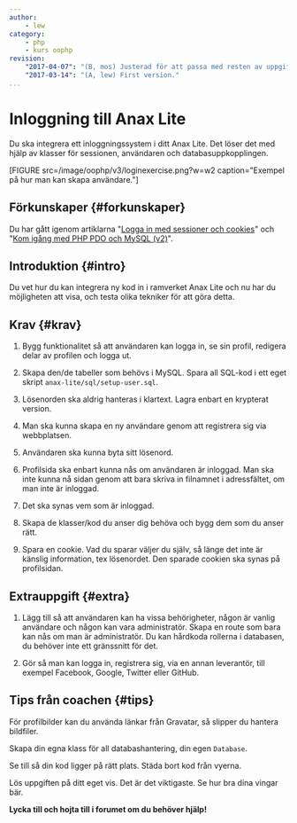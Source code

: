 ```yaml
---
author:
    - lew
category:
    - php
    - kurs oophp
revision:
    "2017-04-07": "(B, mos) Justerad för att passa med resten av uppgiftern i kmomet."
    "2017-03-14": "(A, lew) First version."
...
```

Inloggning till Anax Lite
==================================

Du ska integrera ett inloggningssystem i ditt Anax Lite. Det löser det med hjälp av klasser för sessionen, användaren och databasuppkopplingen. 

<!--more-->

[FIGURE src=/image/oophp/v3/loginexercise.png?w=w2 caption="Exempel på hur man kan skapa användare."]



Förkunskaper {#forkunskaper}
-----------------------

Du har gått igenom artiklarna "[Logga in med sessioner och cookies](kunskap/sessioner-cookies-login)" och "[Kom igång med PHP PDO och MySQL (v2)](kunskap/kom-igang-med-php-pdo-och-mysql-v2)".  



Introduktion {#intro}
-----------------------------------------

Du vet hur du kan integrera ny kod in i ramverket Anax Lite och nu har du möjligheten att visa, och testa olika tekniker för att göra detta.



Krav {#krav}
-----------------------

1. Bygg funktionalitet så att användaren kan logga in, se sin profil, redigera delar av profilen och logga ut.

1. Skapa den/de tabeller som behövs i MySQL. Spara all SQL-kod i ett eget skript `anax-lite/sql/setup-user.sql`.

1. Lösenorden ska aldrig hanteras i klartext. Lagra enbart en krypterat version.

1. Man ska kunna skapa en ny användare genom att registrera sig via webbplatsen.

1. Användaren ska kunna byta sitt lösenord.

1. Profilsida ska enbart kunna nås om användaren är inloggad. Man ska inte kunna nå sidan genom att bara skriva in filnamnet i adressfältet, om man inte är inloggad.

1. Det ska synas vem som är inloggad.

1. Skapa de klasser/kod du anser dig behöva och bygg dem som du anser rätt.

1. Spara en cookie. Vad du sparar väljer du själv, så länge det inte är känslig information, tex lösenordet. Den sparade cookien ska synas på profilsidan.



Extrauppgift {#extra}
-----------------------

1. Lägg till så att användaren kan ha vissa behörigheter, någon är vanlig användare och någon kan vara administratör. Skapa en route som bara kan nås om man är administratör. Du kan hårdkoda rollerna i databasen, du behöver inte ett gränssnitt för det.

1. Gör så man kan logga in, registrera sig, via en annan leverantör, till exempel Facebook, Google, Twitter eller GitHub.



Tips från coachen {#tips}
-----------------------

För profilbilder kan du använda länkar från Gravatar, så slipper du hantera bildfiler.

Skapa din egna klass för all databashantering, din egen `Database`.

Se till så din kod ligger på rätt plats. Städa bort kod från vyerna.

Lös uppgiften på ditt eget vis. Det är det viktigaste. Se hur bra dina vingar bär.

**Lycka till och hojta till i forumet om du behöver hjälp!**
